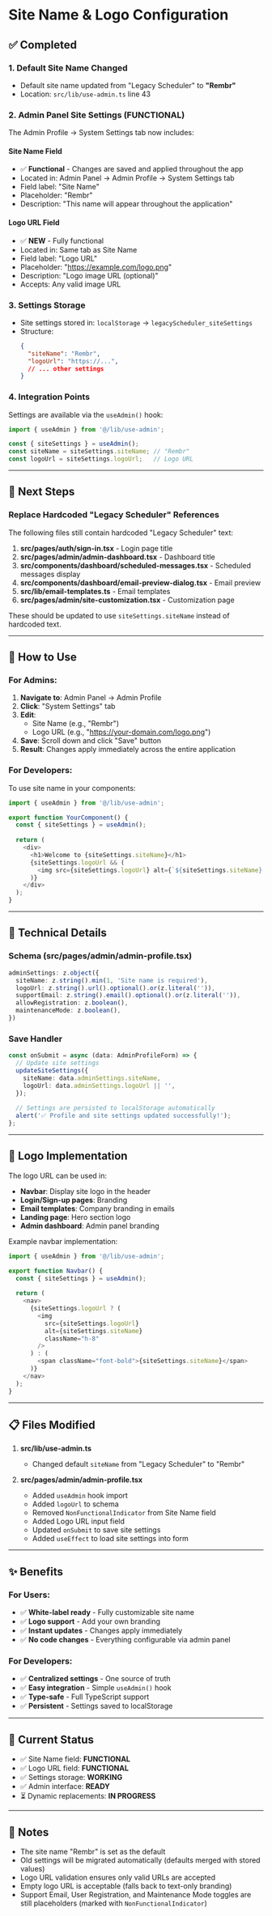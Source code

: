 # Site Name & Logo Configuration

## ✅ Completed

### 1. Default Site Name Changed
- Default site name updated from "Legacy Scheduler" to **"Rembr"**
- Location: `src/lib/use-admin.ts` line 43

### 2. Admin Panel Site Settings (FUNCTIONAL)
The Admin Profile → System Settings tab now includes:

#### Site Name Field
- ✅ **Functional** - Changes are saved and applied throughout the app
- Located in: Admin Panel → Admin Profile → System Settings tab
- Field label: "Site Name"
- Placeholder: "Rembr"
- Description: "This name will appear throughout the application"

#### Logo URL Field  
- ✅ **NEW** - Fully functional
- Located in: Same tab as Site Name
- Field label: "Logo URL"
- Placeholder: "https://example.com/logo.png"
- Description: "Logo image URL (optional)"
- Accepts: Any valid image URL

### 3. Settings Storage
- Site settings stored in: `localStorage` → `legacyScheduler_siteSettings`
- Structure:
  ```json
  {
    "siteName": "Rembr",
    "logoUrl": "https://...",
    // ... other settings
  }
  ```

### 4. Integration Points
Settings are available via the `useAdmin()` hook:
```typescript
import { useAdmin } from '@/lib/use-admin';

const { siteSettings } = useAdmin();
const siteName = siteSettings.siteName; // "Rembr"
const logoUrl = siteSettings.logoUrl;   // Logo URL
```

---

## 📝 Next Steps

### Replace Hardcoded "Legacy Scheduler" References

The following files still contain hardcoded "Legacy Scheduler" text:

1. **src/pages/auth/sign-in.tsx** - Login page title
2. **src/pages/admin/admin-dashboard.tsx** - Dashboard title
3. **src/components/dashboard/scheduled-messages.tsx** - Scheduled messages display
4. **src/components/dashboard/email-preview-dialog.tsx** - Email preview
5. **src/lib/email-templates.ts** - Email templates
6. **src/pages/admin/site-customization.tsx** - Customization page

These should be updated to use `siteSettings.siteName` instead of hardcoded text.

---

## 🎯 How to Use

### For Admins:

1. **Navigate to**: Admin Panel → Admin Profile
2. **Click**: "System Settings" tab
3. **Edit**: 
   - Site Name (e.g., "Rembr")
   - Logo URL (e.g., "https://your-domain.com/logo.png")
4. **Save**: Scroll down and click "Save" button
5. **Result**: Changes apply immediately across the entire application

### For Developers:

To use site name in your components:
```typescript
import { useAdmin } from '@/lib/use-admin';

export function YourComponent() {
  const { siteSettings } = useAdmin();
  
  return (
    <div>
      <h1>Welcome to {siteSettings.siteName}</h1>
      {siteSettings.logoUrl && (
        <img src={siteSettings.logoUrl} alt={`${siteSettings.siteName} Logo`} />
      )}
    </div>
  );
}
```

---

## 🔧 Technical Details

### Schema (src/pages/admin/admin-profile.tsx)
```typescript
adminSettings: z.object({
  siteName: z.string().min(1, 'Site name is required'),
  logoUrl: z.string().url().optional().or(z.literal('')),
  supportEmail: z.string().email().optional().or(z.literal('')),
  allowRegistration: z.boolean(),
  maintenanceMode: z.boolean(),
})
```

### Save Handler
```typescript
const onSubmit = async (data: AdminProfileForm) => {
  // Update site settings
  updateSiteSettings({
    siteName: data.adminSettings.siteName,
    logoUrl: data.adminSettings.logoUrl || '',
  });
  
  // Settings are persisted to localStorage automatically
  alert('✅ Profile and site settings updated successfully!');
};
```

---

## 🎨 Logo Implementation

The logo URL can be used in:
- **Navbar**: Display site logo in the header
- **Login/Sign-up pages**: Branding
- **Email templates**: Company branding in emails
- **Landing page**: Hero section logo
- **Admin dashboard**: Admin panel branding

Example navbar implementation:
```typescript
import { useAdmin } from '@/lib/use-admin';

export function Navbar() {
  const { siteSettings } = useAdmin();
  
  return (
    <nav>
      {siteSettings.logoUrl ? (
        <img 
          src={siteSettings.logoUrl} 
          alt={siteSettings.siteName} 
          className="h-8" 
        />
      ) : (
        <span className="font-bold">{siteSettings.siteName}</span>
      )}
    </nav>
  );
}
```

---

## 📋 Files Modified

1. **src/lib/use-admin.ts**
   - Changed default `siteName` from "Legacy Scheduler" to "Rembr"

2. **src/pages/admin/admin-profile.tsx**
   - Added `useAdmin` hook import
   - Added `logoUrl` to schema
   - Removed `NonFunctionalIndicator` from Site Name field
   - Added Logo URL input field
   - Updated `onSubmit` to save site settings
   - Added `useEffect` to load site settings into form

---

## ✨ Benefits

### For Users:
- ✅ **White-label ready** - Fully customizable site name
- ✅ **Logo support** - Add your own branding
- ✅ **Instant updates** - Changes apply immediately
- ✅ **No code changes** - Everything configurable via admin panel

### For Developers:
- ✅ **Centralized settings** - One source of truth
- ✅ **Easy integration** - Simple `useAdmin()` hook
- ✅ **Type-safe** - Full TypeScript support
- ✅ **Persistent** - Settings saved to localStorage

---

## 🚀 Current Status

- ✅ Site Name field: **FUNCTIONAL**
- ✅ Logo URL field: **FUNCTIONAL**
- ✅ Settings storage: **WORKING**
- ✅ Admin interface: **READY**
- ⏳ Dynamic replacements: **IN PROGRESS**

---

## 📌 Notes

- The site name "Rembr" is set as the default
- Old settings will be migrated automatically (defaults merged with stored values)
- Logo URL validation ensures only valid URLs are accepted
- Empty logo URL is acceptable (falls back to text-only branding)
- Support Email, User Registration, and Maintenance Mode toggles are still placeholders (marked with `NonFunctionalIndicator`)



